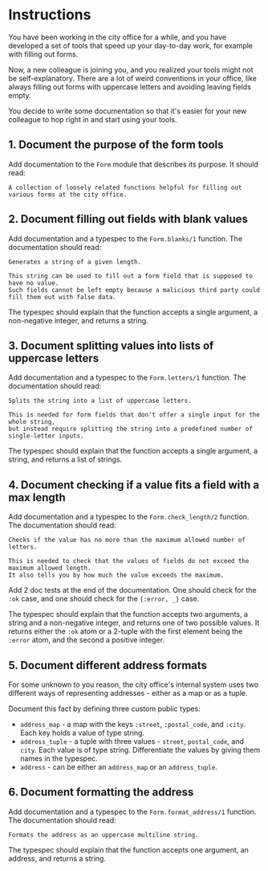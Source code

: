 # Instructions

You have been working in the city office for a while, and you have developed a set of tools that speed up your day-to-day work, for example with filling out forms.

Now, a new colleague is joining you, and you realized your tools might not be self-explanatory. There are a lot of weird conventions in your office, like always filling out forms with uppercase letters and avoiding leaving fields empty.

You decide to write some documentation so that it's easier for your new colleague to hop right in and start using your tools.

## 1. Document the purpose of the form tools

Add documentation to the `Form` module that describes its purpose. It should read:

```
A collection of loosely related functions helpful for filling out various forms at the city office.
```

## 2. Document filling out fields with blank values

Add documentation and a typespec to the `Form.blanks/1` function. The documentation should read:

```
Generates a string of a given length.

This string can be used to fill out a form field that is supposed to have no value.
Such fields cannot be left empty because a malicious third party could fill them out with false data.
```

The typespec should explain that the function accepts a single argument, a non-negative integer, and returns a string.

## 3. Document splitting values into lists of uppercase letters

Add documentation and a typespec to the `Form.letters/1` function. The documentation should read:

```
Splits the string into a list of uppercase letters.

This is needed for form fields that don't offer a single input for the whole string,
but instead require splitting the string into a predefined number of single-letter inputs.
```

The typespec should explain that the function accepts a single argument, a string, and returns a list of strings.

## 4. Document checking if a value fits a field with a max length

Add documentation and a typespec to the `Form.check_length/2` function. The documentation should read:

```
Checks if the value has no more than the maximum allowed number of letters.

This is needed to check that the values of fields do not exceed the maximum allowed length.
It also tells you by how much the value exceeds the maximum.
```

Add 2 doc tests at the end of the documentation. One should check for the `:ok` case, and one should check for the `{:error, _}` case.

The typespec should explain that the function accepts two arguments, a string and a non-negative integer, and returns one of two possible values. It returns either the `:ok` atom or a 2-tuple with the first element being the `:error` atom, and the second a positive integer.

## 5. Document different address formats

For some unknown to you reason, the city office's internal system uses two different ways of representing addresses - either as a map or as a tuple.

Document this fact by defining three custom public types:
- `address_map` - a map with the keys `:street`, `:postal_code`, and `:city`. Each key holds a value of type string.
- `address_tuple` - a tuple with three values - `street`, `postal_code`, and `city`. Each value is of type string. Differentiate the values by giving them names in the typespec.
- `address` - can be either an `address_map` or an `address_tuple`.

## 6. Document formatting the address

Add documentation and a typespec to the `Form.format_address/1` function. The documentation should read:

```
Formats the address as an uppercase multiline string.
```

The typespec should explain that the function accepts one argument, an address, and returns a string.
